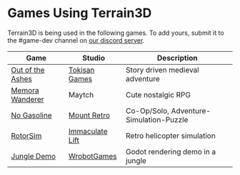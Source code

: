 # Games Using Terrain3D

Terrain3D is being used in the following games. To add yours, submit it to the #game-dev channel on [our discord server](https://tokisan.com/discord).

| Game | Studio | Description |
|------|--------|-------------|
| [Out of the Ashes](https://tokisan.com/out-of-the-ashes/) | [Tokisan Games](https://twitter.com/TokisanGames) | Story driven medieval adventure
| [Memora Wanderer](https://twitter.com/Maytch) | Maytch | Cute nostalgic RPG
| [No Gasoline](https://store.steampowered.com/app/2835350/No_Gasoline/) | [Mount Retro](https://twitter.com/mountretro) | Co-Op/Solo, Adventure-Simulation-Puzzle
| [RotorSim](https://immaculate-lift-studio.itch.io/godot-flight-simulator-alpha) | [Immaculate Lift](https://www.youtube.com/channel/UC-9JixNs1FFE6T5DGwZ6O5Q) | Retro helicopter simulation
| [Jungle Demo](https://wrobot.itch.io/jungledemo) | [WrobotGames](https://x.com/wrobot123) | Godot rendering demo in a jungle
